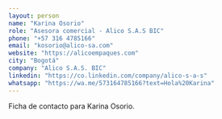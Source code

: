 ```yaml
---
layout: person
name: "Karina Osorio"
role: "Asesora comercial - Alico S.A.S BIC"
phone: "+57 316 4785166"
email: "kosorio@alico-sa.com"
website: "https://alicoempaques.com"
city: "Bogotá"
company: "Alico S.A.S. BIC"
linkedin: "https://co.linkedin.com/company/alico-s-a-s"
whatsapp: "https://wa.me/573164785166?text=Hola%20Karina"
---
```


Ficha de contacto para Karina Osorio.